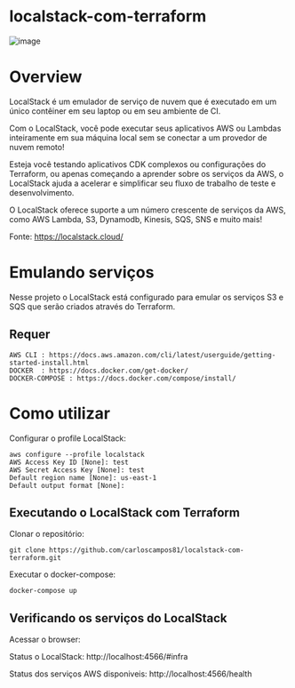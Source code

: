 # localstack-com-terraform

![image](https://user-images.githubusercontent.com/35838304/161778854-8195aa18-a162-4ab2-be77-c6386fcf62fb.png)


# Overview
LocalStack é um emulador de serviço de nuvem que é executado em um único contêiner em seu laptop ou em seu ambiente de CI.

Com o LocalStack, você pode executar seus aplicativos AWS ou Lambdas inteiramente em sua máquina local sem se conectar a um provedor de nuvem remoto!

Esteja você testando aplicativos CDK complexos ou configurações do Terraform, ou apenas começando a aprender sobre os serviços da AWS, o LocalStack ajuda a acelerar e simplificar seu fluxo de trabalho de teste e desenvolvimento.

O LocalStack oferece suporte a um número crescente de serviços da AWS, como AWS Lambda, S3, Dynamodb, Kinesis, SQS, SNS e muito mais!

Fonte: https://localstack.cloud/

# Emulando serviços
Nesse projeto o LocalStack está configurado para emular os serviços S3 e SQS que serão criados através do Terraform.

## Requer 

    AWS CLI : https://docs.aws.amazon.com/cli/latest/userguide/getting-started-install.html
    DOCKER  : https://docs.docker.com/get-docker/
    DOCKER-COMPOSE : https://docs.docker.com/compose/install/
    
# Como utilizar 

Configurar o profile LocalStack:

    aws configure --profile localstack
    AWS Access Key ID [None]: test
    AWS Secret Access Key [None]: test
    Default region name [None]: us-east-1
    Default output format [None]: 

## Executando o LocalStack com Terraform

Clonar o repositório:

    git clone https://github.com/carloscampos81/localstack-com-terraform.git

Executar o docker-compose:

    docker-compose up

## Verificando os serviços do LocalStack

Acessar o browser:

Status o LocalStack: 
    http://localhost:4566/#infra 

Status dos serviços AWS disponiveis: 
    http://localhost:4566/health
